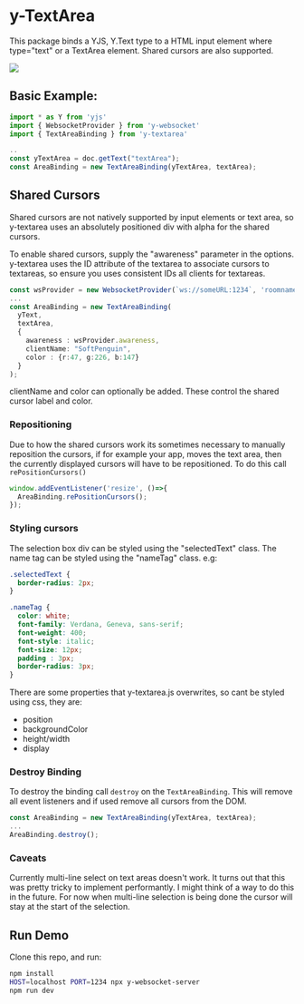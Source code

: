 # y-TextArea

This package binds a YJS, Y.Text type to a HTML input element where type="text" or a TextArea element. Shared cursors are also supported. 

![](demo.gif)

## Basic Example: 

```js
import * as Y from 'yjs'
import { WebsocketProvider } from 'y-websocket'
import { TextAreaBinding } from 'y-textarea'

..
const yTextArea = doc.getText("textArea");
const AreaBinding = new TextAreaBinding(yTextArea, textArea);

```

## Shared Cursors

Shared cursors are not natively supported by input elements or text area, so y-textarea uses an absolutely positioned div with alpha for the shared cursors.

To enable shared cursors, supply the "awareness" parameter in the options.
y-textarea uses the ID attribute of the textarea to associate cursors to textareas, so ensure you uses consistent IDs all clients for textareas. 

```typescript
const wsProvider = new WebsocketProvider(`ws://someURL:1234`, 'roomname', doc)
...
const AreaBinding = new TextAreaBinding(
  yText,
  textArea,
  {
    awareness : wsProvider.awareness,
    clientName: "SoftPenguin",
    color : {r:47, g:226, b:147}
  }
);
```
clientName and color can optionally be added. These control the shared cursor label and color.


### Repositioning
Due to how the shared cursors work its sometimes necessary to manually reposition the cursors, if for example your app, moves the text area, then the currently displayed cursors will have to be repositioned. To do this call `rePositionCursors()` 

``` typescript
window.addEventListener('resize', ()=>{
  AreaBinding.rePositionCursors();
});
```

### Styling cursors

The selection box div can be styled using the "selectedText" class. The name tag can be styled using the "nameTag" class. e.g:

```css
.selectedText {
  border-radius: 2px;
}

.nameTag {
  color: white;
  font-family: Verdana, Geneva, sans-serif;
  font-weight: 400;
  font-style: italic;
  font-size: 12px;
  padding : 3px;
  border-radius: 3px;
}
```

There are some properties that y-textarea.js overwrites, so cant be styled using css, they are: 
- position
- backgroundColor
- height/width
- display

### Destroy Binding

To destroy the binding call `destroy` on the `TextAreaBinding`. This will remove all event listeners and if used remove all cursors from the DOM. 

```typescript
const AreaBinding = new TextAreaBinding(yTextArea, textArea);
...
AreaBinding.destroy();
```

### Caveats
Currently multi-line select on text areas doesn't work. It turns out that this was pretty tricky to implement performantly. I might think of a way to do this in the future. For now when multi-line selection is being done the cursor will stay at the start of the selection. 

## Run Demo
Clone this repo, and run:
```bash
npm install
HOST=localhost PORT=1234 npx y-websocket-server
npm run dev
```



